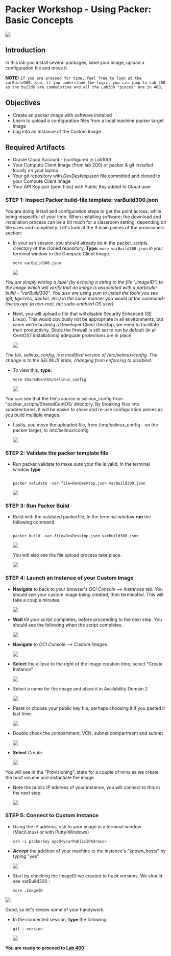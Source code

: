 # Packer Workshop - Using Packer: Basic Concepts

  ![](images/WorkshopHeader/300.png)

## Introduction

In this lab you install several packages, label your image, upload a configuration file and move it.  

**NOTE:** `If you are pressed for time, feel free to look at the varBuild300.json, if you understand the logic, you can jump to Lab 400 as the builds are cummulative and all the Lab300 "pieces" are in 400,`

## Objectives

- Create an packer image with software installed
- Learn to upload a configuration files from a local machine packer target image
- Log into an Instance of the Custom Image

## Required Artifacts

- Oracle Cloud Account - (configured in Lab100)
- Your Compute Client Image (from lab 200) or packer & git installed locally on your laptop.
- Your git repository with _DevDesktop.json_ file committed and cloned to your Compute Client Image
- Your API Key pair (pem files) with Public Key added to Cloud user

### **STEP 1**: Inspect Packer build-file template: varBuild300.json

You are doing install and configuration steps to get the point across, while being respectful of your time.  When installing software, the download and installation process can be a bit much for a classroom setting, depending on file sizes and complexity.  Let's look at the 3 main pieces of the provisioners section:

- In your ssh session, you should already be in the packer_scripts directory of the cloned repository. **Type:** `more varBuild300.json` in your terminal window to the Compute Client Image.

  ```
  more varBuild300.json
  ```

  ![](images/Lab300/6.png)

_You are simply writing a label (by echoing a string to the file ".ImageID") to the image which will verify that an image is associated with a particular build - "varBuild300".  You also are using yum to install the tools you see (git, tigervnc, docker, etc.) in the same manner you would at the command-line as opc (a non-root, but sudo-enabled OS user)_

- Next, you will upload a file that will disable Security Enhanced (SE Linux). This would obviously not be appropriate in all environments, but since we're building a Developer Client Desktop, we need to facilitate their productivity. Since the firewall is still set to run by default (in all CentOS7 installations) adequate protections are in place

  ![](images/Lab300/7.png)

_The file, selinux_config, is a modified version of /etc/selinux/config.  The change is to the SELINUX state, changing from enforcing to disabled._

- To view this, **type:**
  ```
  more SharedCentOS/selinux_config
  ```

  ![](images/Lab300/7.5.png)

You can see that the file's source is selinux_config from  "packer_scripts/SharedCentOS/ directory.  By breaking files into subdirectories, it will be easier to share and re-use configuration pieces as you build multiple images.

- Lastly, you move the uploaded file, from /tmp/selinux_config - on the packer target, to /etc/selinux/config

  ![](images/Lab300/8.png)

### **STEP 2**: Validate the packer template file

- Run packer validate to make sure your file is valid.  In the terminal window **type**

  ```

  packer validate -var-file=DevDesktop.json varBuild300.json

  ```

  ![](images/Lab300/9.png)

### **STEP 3**: Run Packer Build

- Build with the validated packerfile, In the terminal window **run** the following command.

  ```

  packer build -var-file=DevDesktop.json varBuild300.json

  ```

  ![](images/Lab300/2.png)

  You will also see the file upload process take place.

  ![](images/Lab300/10.png)

### **STEP 4**: Launch an Instance of your Custom Image

- **Navigate** to back to your browser's _OCI Console --> Instances_ tab. You should see your custom image being created, then terminated. This will take a couple minutes.

  ![](images/Lab300/Lab300-664192dd.png)

- **Wait** till your script completes, before proceeding to the next step. You should see the following when the script completes.

  ![](images/Lab300/Lab300-41a79fc2.png)

- **Navigate** to _OCI Console --> Custom Images_ .

  ![](images/Lab300/Lab300-f647596e.png)

- **Select** the ellipse to the right of the image creation time,  select "Create Instance"

  ![](images/Lab300/11.png)

- Select a name for the image and place it in Availability Domain 2

  ![](images/Lab300/15.png)

- Paste or choose your public key file, perhaps choosing it if you pasted it last time.

  ![](images/Lab300/13.png)

- Double check the compartment, VCN, subnet compartment and subnet  

  ![](images/Lab300/14.png)

- **Select** Create

  ![](images/Lab300/16.png)

You will see in the "Provisioning", state for a couple of mins as we create the boot volume and instantiate the image.  

- Note the public IP address of your instance, you will connect to this in the next step.

  ![](images/Lab300/17.png)

### **STEP 5**: Connect to Custom Instance

- Using the IP address, ssh to your image in a terminal window (Mac/Linux) or with Putty(Windows)

  ```
  ssh -i packerkey opc@<yourPublicIPAdress>
  ```

- ***Accept*** the addition of your machine to the instance's "known_hosts" by typing "yes"

  ![](images/Lab300/18.png)

- Start by checking the ImageID we created to track versions.  We should see varBuild300 :

  ```
  more .ImageID
  ```

![](images/Lab300/21.png)

Good, so let's review some of your handywork

- In the connected session, **type** the following:

  ```
  git --version
  ```

  ![](images/Lab300/22.png)


**You are ready to proceed to [Lab 400](Lab400.md)**
